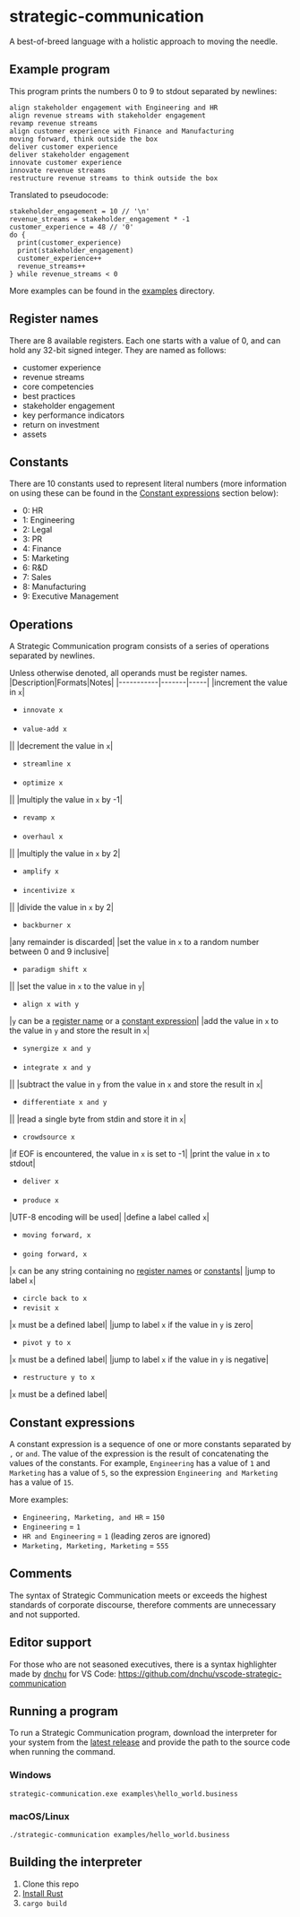 # strategic-communication
A best-of-breed language with a holistic approach to moving the needle.

## Example program
This program prints the numbers 0 to 9 to stdout separated by newlines:
```
align stakeholder engagement with Engineering and HR
align revenue streams with stakeholder engagement
revamp revenue streams
align customer experience with Finance and Manufacturing
moving forward, think outside the box
deliver customer experience
deliver stakeholder engagement
innovate customer experience
innovate revenue streams
restructure revenue streams to think outside the box
```
Translated to pseudocode:
```
stakeholder_engagement = 10 // '\n'
revenue_streams = stakeholder_engagement * -1
customer_experience = 48 // '0'
do {
  print(customer_experience)
  print(stakeholder_engagement)
  customer_experience++
  revenue_streams++
} while revenue_streams < 0
```
More examples can be found in the [examples](examples) directory.

## Register names
There are 8 available registers. Each one starts with a value of 0, and can hold any 32-bit signed integer. They are named as follows:
* customer experience
* revenue streams
* core competencies
* best practices
* stakeholder engagement
* key performance indicators
* return on investment
* assets

## Constants
There are 10 constants used to represent literal numbers (more information on using these can be found in the [Constant expressions](#constant-expressions) section below):
* 0: HR
* 1: Engineering
* 2: Legal
* 3: PR
* 4: Finance
* 5: Marketing
* 6: R&D
* 7: Sales
* 8: Manufacturing
* 9: Executive Management

## Operations
A Strategic Communication program consists of a series of operations separated by newlines.

Unless otherwise denoted, all operands must be register names.
|Description|Formats|Notes|
|-----------|-------|-----|
|increment the value in `x`|<ul><li>`innovate x`</li><br><li>`value-add x`</li></ul>||
|decrement the value in `x`|<ul><li>`streamline x`</li><br><li>`optimize x`</li></ul>||
|multiply the value in `x` by -1|<ul><li>`revamp x`</li><br><li>`overhaul x`</li></ul>||
|multiply the value in `x` by 2|<ul><li>`amplify x`</li><br><li>`incentivize x`</li></ul>||
|divide the value in `x` by 2|<ul><li>`backburner x`</li></ul>|any remainder is discarded|
|set the value in `x` to a random number between 0 and 9 inclusive|<ul><li>`paradigm shift x`</li></ul>||
|set the value in `x` to the value in `y`|<ul><li>`align x with y`</li></ul>|`y` can be a [register name](#register-names) or a [constant expression](#constant-expressions)|
|add the value in `x` to the value in `y` and store the result in `x`|<ul><li>`synergize x and y`</li><br><li>`integrate x and y`</li></ul>||
|subtract the value in `y` from the value in `x` and store the result in `x`|<ul><li>`differentiate x and y`</li></ul>||
|read a single byte from stdin and store it in `x`|<ul><li>`crowdsource x`</li></ul>|if EOF is encountered, the value in `x` is set to -1|
|print the value in `x` to stdout|<ul><li>`deliver x`</li><br><li>`produce x`</li></ul>|UTF-8 encoding will be used|
|define a label called `x`|<ul><li>`moving forward, x`</li><br><li>`going forward, x`</li></ul>|`x` can be any string containing no [register names](#register-names) or [constants](#constants)|
|jump to label `x`|<ul><li>`circle back to x`</li><li>`revisit x`</li></ul>|`x` must be a defined label|
|jump to label `x` if the value in `y` is zero|<ul><li>`pivot y to x`</li></ul>|`x` must be a defined label|
|jump to label `x` if the value in `y` is negative|<ul><li>`restructure y to x`</li></ul>|`x` must be a defined label|

## Constant expressions
A constant expression is a sequence of one or more constants separated by `,` or `and`. The value of the expression is the result of concatenating the values of the constants. For example, `Engineering` has a value of `1` and `Marketing` has a value of `5`, so the expression `Engineering and Marketing` has a value of `15`.

More examples:
* `Engineering, Marketing, and HR` = `150`
* `Engineering` = `1`
* `HR and Engineering` = `1` (leading zeros are ignored)
* `Marketing, Marketing, Marketing` = `555`

## Comments
The syntax of Strategic Communication meets or exceeds the highest standards of corporate discourse, therefore comments are unnecessary and not supported.

## Editor support
For those who are not seasoned executives, there is a syntax highlighter made by [dnchu](https://github.com/dnchu) for VS Code: https://github.com/dnchu/vscode-strategic-communication

## Running a program
To run a Strategic Communication program, download the interpreter for your system from the [latest release](https://github.com/rotoclone/strategic-communication/releases) and provide the path to the source code when running the command.

### Windows
```
strategic-communication.exe examples\hello_world.business
```

### macOS/Linux
```
./strategic-communication examples/hello_world.business
```

## Building the interpreter
1. Clone this repo
2. [Install Rust](https://www.rust-lang.org/tools/install)
3. `cargo build`
